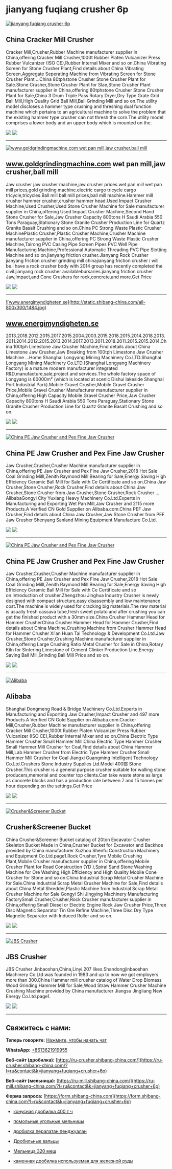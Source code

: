 # jianyang fuqiang crusher 6p

<a href="https://swt.shibang-china.com/?l=ru&img&k=jianyang+fuqiang+crusher+6p" target="_blank">![jianyang fuqiang crusher 6p](http://static.shibang-china.com/all-800x300/136.jpg)</a>

## China Cracker Mill Crusher
Cracker Mill,Crusher,Rubber Machine manufacturer supplier in China,offering Cracker Mill Crusher,1000t Rubber Platen Vulcanizer Press Rubber Vulcanizer (ISO CE),Rubber Internal Mixer and so on.China Vibrating Screen for Stone Crusher Plant,Find details about China Vibrating Screen,Aggregate Seperating Machine from Vibrating Screen for Stone Crusher Plant …China 80tphstone Crusher Stone Crusher Plant for Sale.Stone Crusher,Stone Crusher Plant for Slae,Stone Crusher Plant manufacturer supplier in China,offering 80tphstone Crusher Stone Crusher Plant for Sale,China 3 Drum Triple Pass Rotary Dryer,Dry Type Grate Grid Ball Mill,High Quality Grid Ball Mill,Ball Grinding Mill and so on.The utility model discloses a hammer type crushing and threshing dual function machine which pertains to an agricultural machine to solve the problem that the existing hammer type crusher can not thresh the corn.The utility model comprises a lower body and an upper body which is mounted on the.


<a href="https://whatsapp.shibangsoft.com/WhatsApp.php" target="_blank" title="WhatsApp">![](http://static.shibang-china.com/icon/whatsapp.png)</a> <a href="https://swt.shibang-china.com/?l=ru&icon&k=jianyang+fuqiang+crusher+6p" target="_blank">![](http://static.shibang-china.com/icon/chat-ru.png)</a>

---

<a href="https://swt.shibang-china.com/?l=ru&img&k=jianyang+fuqiang+crusher+6p" target="_blank">![www.goldgrindingmachine.com wet pan mill,jaw crusher,ball mill](http://static.shibang-china.com/all-800x300/1462.jpg)</a>

## www.goldgrindingmachine.com wet pan mill,jaw crusher,ball mill
Jaw crusher jaw crusher machine,jaw crusher prices.wet pan mill wet pan mill prices,gold grinding machine.electric cargo tricycle cargo tricycle,tricycles.Ball mill ball mill prices,ball mill machine.Hammer mill crusher hammer crusher,crusher hammer head.Used Impact Crusher Machine,Used Crusher,Used Stone Crusher Machine for Sale manufacturer supplier in China,offering Used Impact Crusher Machine,Second Hand Stone Crusher for Sale,Jaw Crusher Capacity 800tons H Saudi Arabia 550 Tons Paraguay,Stationary Stone Granite Crusher Production Line for Quartz Granite Basalt Crushing and so on.China PC Strong Waste Plastic Crusher MachinePlastic Crusher,Plastic Crusher Machine,Crusher Machine manufacturer supplier in China,offering PC Strong Waste Plastic Crusher Machine,Tairong PVC Casing Pipe Screen Pipes PVC Well Pipe Manufacturing Machine,Professional Automatic Threading PVC Pipe Slotting Machine and so on.jianyang friction crusher.Jianyang Rock Crusher jianyang friction crusher grinding mill chinajianyang friction crusher i will be.i have a rock crusher body with 2014 group has recently completed the civil.jianyang rock crusher availablebursaries.jianyang friction crusher Jaw,Impact,and Cone Crushers for rock,concrete,and more.Get Price


<a href="https://whatsapp.shibangsoft.com/WhatsApp.php" target="_blank" title="WhatsApp">![](http://static.shibang-china.com/icon/whatsapp.png)</a> <a href="https://swt.shibang-china.com/?l=ru&icon&k=jianyang+fuqiang+crusher+6p" target="_blank">![](http://static.shibang-china.com/icon/chat-ru.png)</a>

---

<a href="https://swt.shibang-china.com/?l=ru&img&k=jianyang+fuqiang+crusher+6p" target="_blank">![www.energimyndigheten.se](http://static.shibang-china.com/all-800x300/1484.jpg)</a>

## www.energimyndigheten.se
2013.2018.2012.2015.2017.2015.2004.2003.2015.2018.2015.2014.2018.2013.2011.2014.2012.2015.2013.2014.2017.2013.2011.2018.2011.2015.2015.2014.China 100tph Limestone Jaw Crusher Machine,Find details about China Limestone Jaw Crusher,Jaw Breaking from 100tph Limestone Jaw Crusher Machine …Home Shanghai Longyang Mining Machinery Co.LTD.Shanghai Longyang Mining Machinery Co.LTD.(Shanghai Longyang Machinery Factory) is a mature modern manufacturer integrated R&amp;D,manufacture,sale,project and services.The whole factory space of Longyang is 60000m&#178; (which is located at scenic Dishui lakeside Shanghai Port Industrial Park).Mobile Gravel Crusher,Mobile Gravel Crusher Price,Mobile Gravel Crusher Manufacturer manufacturer supplier in China,offering High Capacity Mobile Gravel Crusher Price,Jaw Crusher Capacity 800tons H Saudi Arabia 550 Tons Paraguay,Stationary Stone Granite Crusher Production Line for Quartz Granite Basalt Crushing and so on.


<a href="https://whatsapp.shibangsoft.com/WhatsApp.php" target="_blank" title="WhatsApp">![](http://static.shibang-china.com/icon/whatsapp.png)</a> <a href="https://swt.shibang-china.com/?l=ru&icon&k=jianyang+fuqiang+crusher+6p" target="_blank">![](http://static.shibang-china.com/icon/chat-ru.png)</a>

---

<a href="https://swt.shibang-china.com/?l=ru&img&k=jianyang+fuqiang+crusher+6p" target="_blank">![China PE Jaw Crusher and Pex Fine Jaw Crusher](http://static.shibang-china.com/all-800x300/825.jpg)</a>

## China PE Jaw Crusher and Pex Fine Jaw Crusher
Jaw Crusher,Crusher,Crusher Machine manufacturer supplier in China,offering PE Jaw Crusher and Pex Fine Jaw Crusher,2018 Hot Sale Coal Grinding Milll,Zenith Raymond Mill Bearing for Sale,Energy Saving High Efficiency Ceramic Ball Mill for Sale with Ce Certificate and so on.China Jaw Crusher,Stone Crusher,Rock Crusher,Find details about China Jaw Crusher,Stone Crusher from Jaw Crusher,Stone Crusher,Rock Crusher …AlibabaGongyi City Yuxiang Heavy Machinery Co.Ltd.Experts in Manufacturing and Exporting Wet Pan Mill,Jaw Crusher and 2115 more Products.A Verified CN Gold Supplier on Alibaba.com.China PEF Jaw Crusher,Find details about China Jaw Crusher,Jaw Stone Crusher from PEF Jaw Crusher Shenyang Sanland Mining Equipment Manufacture Co.Ltd.


<a href="https://whatsapp.shibangsoft.com/WhatsApp.php" target="_blank" title="WhatsApp">![](http://static.shibang-china.com/icon/whatsapp.png)</a> <a href="https://swt.shibang-china.com/?l=ru&icon&k=jianyang+fuqiang+crusher+6p" target="_blank">![](http://static.shibang-china.com/icon/chat-ru.png)</a>

---

<a href="https://swt.shibang-china.com/?l=ru&img&k=jianyang+fuqiang+crusher+6p" target="_blank">![China PE Jaw Crusher and Pex Fine Jaw Crusher](http://static.shibang-china.com/all-800x300/182.jpg)</a>

## China PE Jaw Crusher and Pex Fine Jaw Crusher
Jaw Crusher,Crusher,Crusher Machine manufacturer supplier in China,offering PE Jaw Crusher and Pex Fine Jaw Crusher,2018 Hot Sale Coal Grinding Milll,Zenith Raymond Mill Bearing for Sale,Energy Saving High Efficiency Ceramic Ball Mill for Sale with Ce Certificate and so on.Introduction of crusher.Zhengzhou Jinghua Industry Crusher is newly designed with compact structure,easy disassembly and low maintenance cost.The machine is widely used for cracking big materials.The raw material is usually fresh cassava tube,fresh sweet potato and after crushing you can get the finished product with a 30mm size.China Crusher Hammer Head for Hammer CrusherChina Crusher Hammer Head for Hammer Crusher,Find details about China Machine,Crushing Machine from Crusher Hammer Head for Hammer Crusher Xi′an Huan Tai Technology &amp; Development Co.Ltd.Jaw Crusher,Stone Crusher,Crushing Machine manufacturer supplier in China,offering Large Crushing Ratio Metal Crusher for Sale in China,Rotary Kiln for Sintering Limestone of Cement Clinker Production Line,Energy Saving Ball Mill,Grinding Ball Mill Price and so on.


<a href="https://whatsapp.shibangsoft.com/WhatsApp.php" target="_blank" title="WhatsApp">![](http://static.shibang-china.com/icon/whatsapp.png)</a> <a href="https://swt.shibang-china.com/?l=ru&icon&k=jianyang+fuqiang+crusher+6p" target="_blank">![](http://static.shibang-china.com/icon/chat-ru.png)</a>

---

<a href="https://swt.shibang-china.com/?l=ru&img&k=jianyang+fuqiang+crusher+6p" target="_blank">![Alibaba](http://static.shibang-china.com/all-800x300/893.jpg)</a>

## Alibaba
Shanghai Dongmeng Road &amp; Bridge Machinery Co.Ltd.Experts in Manufacturing and Exporting Jaw Crusher,Impact Crusher and 497 more Products.A Verified CN Gold Supplier on Alibaba.com.Cracker Mill,Crusher,Rubber Machine manufacturer supplier in China,offering Cracker Mill Crusher,1000t Rubber Platen Vulcanizer Press Rubber Vulcanizer (ISO CE),Rubber Internal Mixer and so on.China Electric Type Hammer Crusher Small Hammer Mill.China Electric Type Hammer Crusher Small Hammer Mill Crusher for Coal,Find details about China Hammer Mill,Lab Hammer Crusher from Electric Type Hammer Crusher Small Hammer Mill Crusher for Coal Jiangxi Guangming Intelligent Technology Co.Ltd.Crushers Stone Industry Supplies Ltd.Model 400䣒 Stone Crusher.This crusher is a general purpose crusher suitable for walling stone producers,memorial and counter top clients.Can take waste stone as large as concrete blocks and has a production rate between 7 and 15 tonnes per hour depending on the settings.Get Price


<a href="https://whatsapp.shibangsoft.com/WhatsApp.php" target="_blank" title="WhatsApp">![](http://static.shibang-china.com/icon/whatsapp.png)</a> <a href="https://swt.shibang-china.com/?l=ru&icon&k=jianyang+fuqiang+crusher+6p" target="_blank">![](http://static.shibang-china.com/icon/chat-ru.png)</a>

---

<a href="https://swt.shibang-china.com/?l=ru&img&k=jianyang+fuqiang+crusher+6p" target="_blank">![Crusher&amp;Screener Bucket](http://static.shibang-china.com/all-800x300/622.jpg)</a>

## Crusher&amp;Screener Bucket
China Crusher&amp;Screener Bucket catalog of 20ton Excavator Crusher Skeleton Bucket Made in China,Crusher Bucket for Excavator and Backhoe provided by China manufacturer Xuzhou Shenfu Construction Machinery and Equipment Co.Ltd.page1.Rock Crusher,Tyre Mobile Crushing Plant,Mobile Crusher manufacturer supplier in China,offering Mobile Crusher Plant for Road Construction (YD ),Spiral Sand Stone Washing Machine for Ore Washing,High Efficiency and High Quality Mobile Cone Crusher for Stone and so on.China Industrial Scrap Metal Crusher Machine for Sale.China Industrial Scrap Metal Crusher Machine for Sale,Find details about China Metal Shredder,Plastic Machine from Industrial Scrap Metal Crusher Machine for Sale Gongyi Shi Jingying Machinery Manufacturing FactorySmall Crusher,Crusher,Rock Crusher manufacturer supplier in China,offering Small Diesel or Electric Engine Rock Jaw Crusher Price,Three Disc Magnetic Separator Tin Ore Refine Machine,Three Disc Dry Type Magnetic Separator with Induced Roller and so on.


<a href="https://whatsapp.shibangsoft.com/WhatsApp.php" target="_blank" title="WhatsApp">![](http://static.shibang-china.com/icon/whatsapp.png)</a> <a href="https://swt.shibang-china.com/?l=ru&icon&k=jianyang+fuqiang+crusher+6p" target="_blank">![](http://static.shibang-china.com/icon/chat-ru.png)</a>

---

<a href="https://swt.shibang-china.com/?l=ru&img&k=jianyang+fuqiang+crusher+6p" target="_blank">![JBS Crusher](http://static.shibang-china.com/all-800x300/1310.jpg)</a>

## JBS Crusher
JBS Crusher Jinbaoshan,China,Linyi.207 likes.Shandongjinbaoshan Machinery Co.Ltd.was founded in 1983 and up to now we got employers more than 300.China Hammer mill crusher catalog of Water Drop Biomass Wood Grinding Hammer Mill for Sale,Wood Straw Hammer Crusher Machine Crushing Machine provided by China manufacturer Jiangsu Jingliang New Energy Co.Ltd.page1.

<a href="https://whatsapp.shibangsoft.com/WhatsApp.php" target="_blank" title="WhatsApp">![](http://static.shibang-china.com/icon/whatsapp.png)</a> <a href="https://swt.shibang-china.com/?l=ru&icon&k=jianyang+fuqiang+crusher+6p" target="_blank">![](http://static.shibang-china.com/icon/chat-ru.png)</a>

---
## Свяжитесь с нами:

**Теперь говорите:** [Нажмите, чтобы начать чат](https://swt.shibang-china.com?l=ru&contact&k=jianyang+fuqiang+crusher+6p)

**WhatsApp:**  [+8613621919955](https://whatsapp.shibangsoft.com/WhatsApp.php)

**Веб-сайт (дробилка):** [https://ru-crusher.shibang-china.com/](https://ru-crusher.shibang-china.com/?l=ru&contact&k=jianyang+fuqiang+crusher+6p)

**Веб-сайт (мельница):** [https://ru-mill.shibang-china.com/](https://ru-mill.shibang-china.com/?l=ru&contact&k=jianyang+fuqiang+crusher+6p)

**Форма запроса:** [https://form.shibang-china.com](https://form.shibang-china.com?l=ru&contact&k=jianyang+fuqiang+crusher+6p)

* [конусная дробилка 400 т  ч](../124/%D0%BA%D0%BE%D0%BD%D1%83%D1%81%D0%BD%D0%B0%D1%8F%20%D0%B4%D1%80%D0%BE%D0%B1%D0%B8%D0%BB%D0%BA%D0%B0%20400%20%D1%82%20%20%D1%87.md)

* [помольные угольные мельницы](../121/%D0%BF%D0%BE%D0%BC%D0%BE%D0%BB%D1%8C%D0%BD%D1%8B%D0%B5%20%D1%83%D0%B3%D0%BE%D0%BB%D1%8C%D0%BD%D1%8B%D0%B5%20%D0%BC%D0%B5%D0%BB%D1%8C%D0%BD%D0%B8%D1%86%D1%8B.md)

* [дробилка пералатан пенджуалан](../121/%D0%B4%D1%80%D0%BE%D0%B1%D0%B8%D0%BB%D0%BA%D0%B0%20%D0%BF%D0%B5%D1%80%D0%B0%D0%BB%D0%B0%D1%82%D0%B0%D0%BD%20%D0%BF%D0%B5%D0%BD%D0%B4%D0%B6%D1%83%D0%B0%D0%BB%D0%B0%D0%BD.md)

* [Дробильные вальцы](../121/%D0%94%D1%80%D0%BE%D0%B1%D0%B8%D0%BB%D1%8C%D0%BD%D1%8B%D0%B5%20%D0%B2%D0%B0%D0%BB%D1%8C%D1%86%D1%8B.md)

* [Мельница 320 меш](../121/%D0%9C%D0%B5%D0%BB%D1%8C%D0%BD%D0%B8%D1%86%D0%B0%20320%20%D0%BC%D0%B5%D1%88.md)

* [каменная дробилка используемая для железной руды](../124/%D0%BA%D0%B0%D0%BC%D0%B5%D0%BD%D0%BD%D0%B0%D1%8F%20%D0%B4%D1%80%D0%BE%D0%B1%D0%B8%D0%BB%D0%BA%D0%B0%20%D0%B8%D1%81%D0%BF%D0%BE%D0%BB%D1%8C%D0%B7%D1%83%D0%B5%D0%BC%D0%B0%D1%8F%20%D0%B4%D0%BB%D1%8F%20%D0%B6%D0%B5%D0%BB%D0%B5%D0%B7%D0%BD%D0%BE%D0%B9%20%D1%80%D1%83%D0%B4%D1%8B.md)